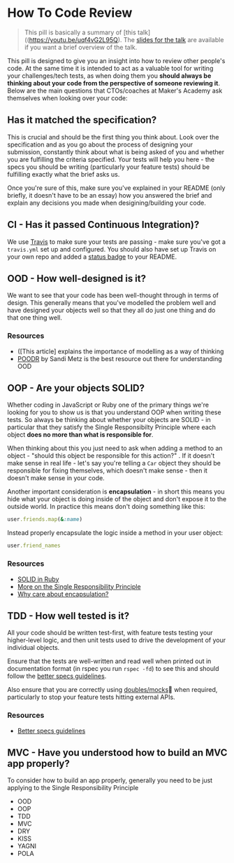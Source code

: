 # How To Code Review

>This pill is basically a summary of [this talk]((https://youtu.be/uqf4vG2L95Q). The [slides for the talk](https://slides.com/leoallen/code-reviews) are available if you want a brief overview of the talk. 

This pill is designed to give you an insight into how to review other people's code. At the same time it is intended to act as a valuable tool for writing your challenges/tech tests, as when doing them you **should always be thinking about your code from the perspective of someone reviewing it**. Below are the main questions that CTOs/coaches at Maker's Academy ask themselves when looking over your code:

## Has it matched the specification?

This is crucial and should be the first thing you think about. Look over the specification and as you go about the process of designing your submission, constantly think about what is being asked of you and whether you are fulfilling the criteria specified. Your tests will help you here - the specs you should be writing (particularly your feature tests) should be fulfilling exactly what the brief asks us.

Once you're sure of this, make sure you've explained in your README (only briefly, it doesn't have to be an essay) how you answered the brief and explain any decisions you made when desigining/building your code.

## CI - Has it passed Continuous Integration)?

We use [Travis](https://travis-ci.org) to make sure your tests are passing - make sure you've got a `travis.yml` set up and configured. You should also have set up Travis on your own repo and added a [status badge](http://docs.travis-ci.com/user/status-images/) to your README.

## OOD - How well-designed is it?

We want to see that your code has been well-thought through in terms of design. This generally means that you've modelled the problem well and have designed your objects well so that they all do just one thing and do that one thing well.

### Resources

* ([This article] explains the importance of modelling as a way of thinking
* [POODR](poodr.info) by Sandi Metz is the best resource out there for understanding OOD

## OOP - Are your objects SOLID?

Whether coding in JavaScript or Ruby one of the primary things we're looking for you to show us is that you understand OOP when writing these tests. So always be thinking about whether your objects are SOLID - in particular that they satisfy the Single Responsibilty Principle where each object **does no more than what is responsible for**. 

When thinking about this you just need to ask when adding a method to an object - "should this object be responsible for this action?" . If it doesn't make sense in real life - let's say you're telling a `Car` object they should be responsible for fixing themselves, which doesn't make sense - then it doesn't make sense in your code.

Another important consideration is **encapsulation** - in short this means you hide what your object is doing inside of the object and don't expose it to the outside world. In practice this means don't doing something like this:

```ruby
user.friends.map(&:name)
```

Instead properly encapsulate the logic inside a method in your user object:

```ruby
user.friend_names
```

### Resources

* [SOLID in Ruby](https://www.groupbuddies.com/posts/19-solid-principles-in-ruby)
* [More on the Single Responsibility Principle](http://jjbohn.info/blog/2014/07/28/single-responsibility-principle-a-solid-week/)
* [Why care about encapsulation?](http://gmoeck.github.io/2011/09/20/why-you-should-care-about-encapsulation.html)

## TDD - How well tested is it?

All your code should be written test-first, with feature tests testing your higher-level logic, and then unit tests used to drive the development of your individual objects.

Ensure that the tests are well-written and read well when printed out in documentation format (in rspec you run `rspec -fd`) to see this and should follow the [better specs guidelines](http://betterspecs.org/).

Also ensure that you are correctly using [doubles/mocks](https://github.com/makersacademy/course/blob/master/pills/doubles.md):pill: when required, particularly to stop your feature tests hitting external APIs.

### Resources

* [Better specs guidelines](http://betterspecs.org/)

## MVC - Have you understood how to build an MVC app properly?

To consider how to build an app properly, generally you need to be just applying to the Single Responsibility Principle
* OOD
* OOP
* TDD
* MVC
* DRY
* KISS
* YAGNI
* POLA
